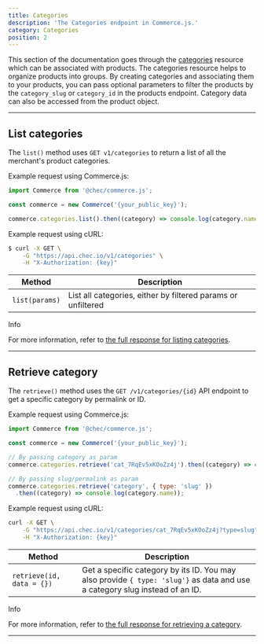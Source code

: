 ```yaml
---
title: Categories
description: 'The Categories endpoint in Commerce.js.'
category: Categories
position: 2
---
```


This section of the documentation goes through the [categories](#list-categories) resource which can be associated with
products. The categories resource helps to organize products into groups. By creating categories and associating them to
your products, you can pass optional parameters to filter the products by the `category_slug` or `category_id` in the
products endpoint. Category data can also be accessed from the product object.

---

## List categories

The `list()` method uses `GET v1/categories` to return a list of all the merchant's product categories.

Example request using Commerce.js:

```js
import Commerce from '@chec/commerce.js';

const commerce = new Commerce('{your_public_key}');

commerce.categories.list().then((category) => console.log(category.name));
```

Example request using cURL:

```bash
$ curl -X GET \
    -G "https://api.chec.io/v1/categories" \
    -H "X-Authorization: {key}"
```

| Method | Description |
| -------------------- | ----------- |
| `list(params)`       | List all categories, either by filtered params or unfiltered |

<div class="highlight highlight--info">
<span>Info</span>
  <p>For more information, refer to <a href="/docs/api/?shell#categories">the full response for listing categories</a>.</p>
</div>

---

## Retrieve category

The `retrieve()` method uses the `GET /v1/categories/{id}` API endpoint to get a specific category by permalink or ID.

Example request using Commerce.js:

```js
import Commerce from '@chec/commerce.js';

const commerce = new Commerce('{your_public_key}');

// By passing category as param
commerce.categories.retrieve('cat_7RqEv5xKOoZz4j').then((category) => console.log(category.name));

// By passing slug/permalink as param
commerce.categories.retrieve('category', { type: 'slug' })
  .then((category) => console.log(category.name));
```

Example request using cURL:

```bash
curl -X GET \
    -G "https://api.chec.io/v1/categories/cat_7RqEv5xKOoZz4j?type=slug" \
    -H "X-Authorization: {key}"
```

| Method | Description |
| -------------------- | ----------- |
| `retrieve(id, data = {})`  |  Get a specific category by its ID. You may also provide `{ type: 'slug'}` as data and use a category slug instead of an ID.  |

<div class="highlight highlight--info">
    <span>Info</span>
    <p>For more information, refer to <a href="/docs/api/?shell#retrieve-category">the full response for retrieving a category</a>.</p>
</div>

---
